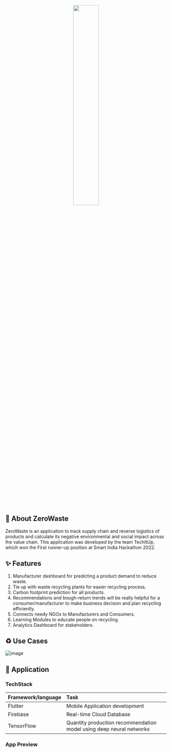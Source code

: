 
<p align="center">
<img src="https://user-images.githubusercontent.com/74586135/202977470-e7476c93-99b2-4d4e-8b31-6296aebc8c28.png" width=40% height=40%>
</p>


## :monocle_face: About ZeroWaste

ZeroWaste is an application to track supply chain and reverse logistics of products and calculate its negative environmental
and social impact across the value chain.
This application was developed by the team TechItUp, which won the First runner-up position at Smart India Hackathon 2022.


## :sparkles: Features

1. Manufacturer dashboard for predicting a product demand to reduce waste.
2. Tie up with waste recycling plants for easier recycling process.
3. Carbon footprint prediction for all products.
4. Recommendations and bough-return trends will be really helpful for a consumer/manufacturer to make business decision and plan recycling efficiently.
5. Connects needy NGOs to Manufacturers and Consumers.
6. Learning Modules to educate people on recycling.
7. Analytics Dashboard for stakeholders.


## :recycle: Use Cases

![image](https://user-images.githubusercontent.com/74586135/202919504-1448aa3c-fec5-4150-8bea-5a25f7529980.png)




## :iphone: Application

### TechStack 
|   Framework/language   | Task | 
| :------------- | :------------- | 
| Flutter         | Mobile Application development      |
| Firebase          | Real-time Cloud Database     |
| TensorFlow        | Quantity production recommendation model using deep neural networks |


### App Preview

